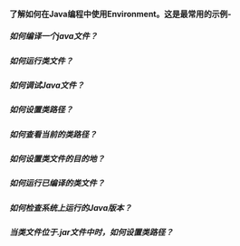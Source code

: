 ####    了解如何在Java编程中使用Environment。这是最常用的示例-

#####   如何编译一个java文件？

#####   如何运行类文件？

#####   如何调试Java文件？

#####   如何设置类路径？

#####   如何查看当前的类路径？

#####   如何设置类文件的目的地？

#####   如何运行已编译的类文件？

#####   如何检查系统上运行的Java版本？

#####   当类文件位于.jar文件中时，如何设置类路径？